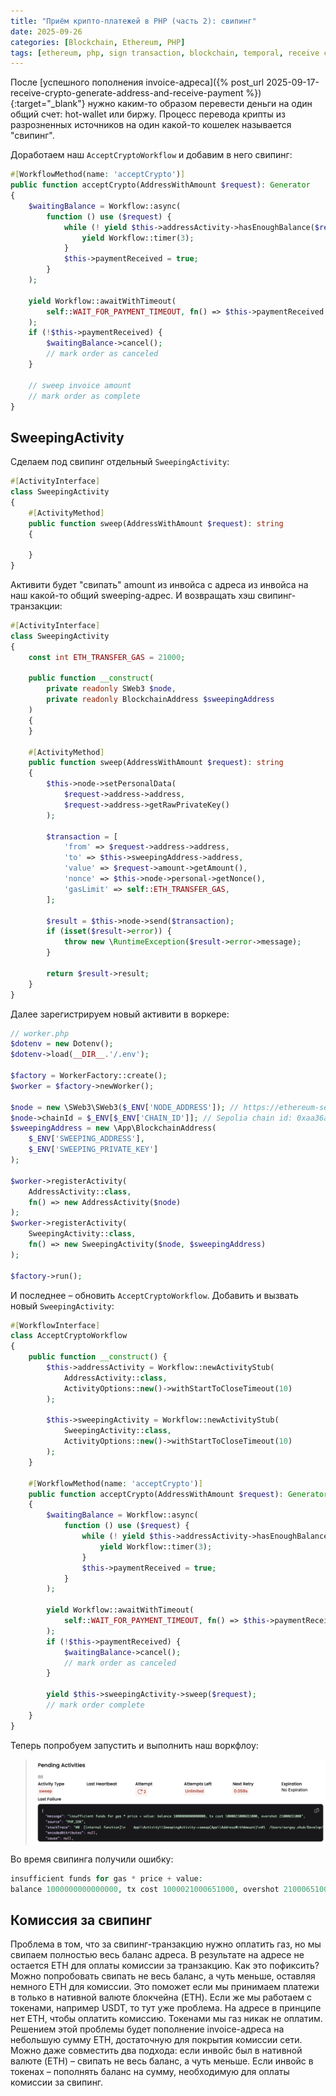 ```yaml
---
title: "Приём крипто-платежей в PHP (часть 2): свипинг"
date: 2025-09-26
categories: [Blockchain, Ethereum, PHP]
tags: [ethereum, php, sign transaction, blockchain, temporal, receive crypto] 
---
```


После [успешного пополнения invoice-адреса]({% post_url 2025-09-17-receive-crypto-generate-address-and-receive-payment %}){:target="_blank"} 
нужно каким-то образом перевести деньги на один общий счет: hot-wallet или биржу. Процесс перевода 
крипты из разрозненных источников на один какой-то кошелек называется "свипинг". 

Доработаем наш `AcceptCryptoWorkflow` и добавим в него свипинг:

```php
#[WorkflowMethod(name: 'acceptCrypto')]
public function acceptCrypto(AddressWithAmount $request): Generator
{
    $waitingBalance = Workflow::async(
        function () use ($request) {
            while (! yield $this->addressActivity->hasEnoughBalance($request)) {
                yield Workflow::timer(3);
            }
            $this->paymentReceived = true;
        }
    );
    
    yield Workflow::awaitWithTimeout(
        self::WAIT_FOR_PAYMENT_TIMEOUT, fn() => $this->paymentReceived
    );
    if (!$this->paymentReceived) {
        $waitingBalance->cancel();
        // mark order as canceled
    }
    
    // sweep invoice amount
    // mark order as complete
}
```

## SweepingActivity

Сделаем под свипинг отдельный `SweepingActivity`:

```php
#[ActivityInterface]
class SweepingActivity
{
    #[ActivityMethod]
    public function sweep(AddressWithAmount $request): string
    {
        
    }
}
```

Активити будет "свипать" amount из инвойса с адреса из инвойса на наш какой-то общий sweeping-адрес. И 
возвращать хэш свипинг-транзакции:

```php
#[ActivityInterface]
class SweepingActivity
{
    const int ETH_TRANSFER_GAS = 21000;

    public function __construct(
        private readonly SWeb3 $node,
        private readonly BlockchainAddress $sweepingAddress
    )
    {
    }

    #[ActivityMethod]
    public function sweep(AddressWithAmount $request): string
    {
        $this->node->setPersonalData(
            $request->address->address,
            $request->address->getRawPrivateKey()
        );

        $transaction = [
            'from' => $request->address->address,
            'to' => $this->sweepingAddress->address,
            'value' => $request->amount->getAmount(),
            'nonce' => $this->node->personal->getNonce(),
            'gasLimit' => self::ETH_TRANSFER_GAS,
        ];

        $result = $this->node->send($transaction);
        if (isset($result->error)) {
            throw new \RuntimeException($result->error->message);
        }

        return $result->result;
    }
}
```

Далее зарегистрируем новый активити в воркере:

```php
// worker.php
$dotenv = new Dotenv();
$dotenv->load(__DIR__.'/.env');

$factory = WorkerFactory::create();
$worker = $factory->newWorker();

$node = new \SWeb3\SWeb3($_ENV['NODE_ADDRESS']); // https://ethereum-sepolia-rpc.publicnode.com
$node->chainId = $_ENV[$_ENV['CHAIN_ID']]; // Sepolia chain id: 0xaa36a7 
$sweepingAddress = new \App\BlockchainAddress(
    $_ENV['SWEEPING_ADDRESS'],
    $_ENV['SWEEPING_PRIVATE_KEY']
);

$worker->registerActivity(
    AddressActivity::class,
    fn() => new AddressActivity($node)
);
$worker->registerActivity(
    SweepingActivity::class,
    fn() => new SweepingActivity($node, $sweepingAddress)
);

$factory->run();    
```

И последнее – обновить `AcceptCryptoWorkflow`. Добавить и вызвать новый `SweepingActivity`:

```php
#[WorkflowInterface]
class AcceptCryptoWorkflow
{
    public function __construct() {
        $this->addressActivity = Workflow::newActivityStub(
            AddressActivity::class,
            ActivityOptions::new()->withStartToCloseTimeout(10)
        );

        $this->sweepingActivity = Workflow::newActivityStub(
            SweepingActivity::class,
            ActivityOptions::new()->withStartToCloseTimeout(10)
        );
    }

    #[WorkflowMethod(name: 'acceptCrypto')]
    public function acceptCrypto(AddressWithAmount $request): Generator
    {
        $waitingBalance = Workflow::async(
            function () use ($request) {
                while (! yield $this->addressActivity->hasEnoughBalance($request)) {
                    yield Workflow::timer(3);
                }
                $this->paymentReceived = true;
            }
        );
        
        yield Workflow::awaitWithTimeout(
            self::WAIT_FOR_PAYMENT_TIMEOUT, fn() => $this->paymentReceived
        );
        if (!$this->paymentReceived) {
            $waitingBalance->cancel();
            // mark order as canceled
        }

        yield $this->sweepingActivity->sweep($request);
        // mark order complete
    }
}
```

Теперь попробуем запустить и выполнить наш воркфлоу:

>![](/assets/img/posts/receive-crypto-sweeping-failure.png)

Во время свипинга получили ошибку:

```php
insufficient funds for gas * price + value: 
balance 1000000000000000, tx cost 1000021000651000, overshot 21000651000
```


## Комиссия за свипинг

Проблема в том, что за свипинг-транзакцию нужно оплатить газ, но мы свипаем полностью весь баланс адреса. 
В результате на адресе не остается ETH для оплаты комиссии за транзакцию. Как это пофиксить? Можно попробовать 
свипать не весь баланс, а чуть меньше, оставляя немного ETH для комиссии. Это поможет если мы принимаем
платежи в только в нативной валюте блокчейна (ETH). Если же мы работаем с токенами, например USDT, то тут 
уже проблема. На адресе в принципе нет ETH, чтобы оплатить комиссию. Токенами мы газ никак не оплатим. 
Решением этой проблемы будет пополнение invoice-адреса на небольшую сумму ETH, достаточную для покрытия комиссии 
сети. Можно даже совместить два подхода: если инвойс был в нативной валюте (ETH) – свипать не весь баланс, а чуть
меньше. Если инвойс в токенах – пополнять баланс на сумму, необходимую для оплаты комиссии за свипинг.






